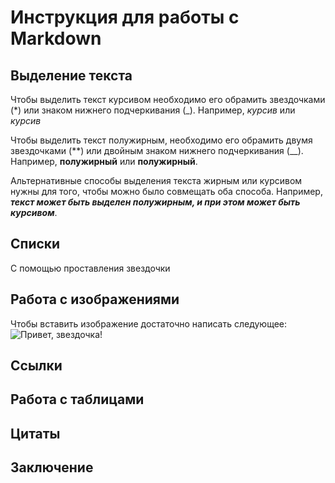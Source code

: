 # Инструкция для работы с Markdown

## Выделение текста

Чтобы выделить текст курсивом необходимо его обрамить звездочками (*) или знаком нижнего подчеркивания (_). Например, *курсив* или _курсив_

Чтобы выделить текст полужирным, необходимо его обрамить двумя звездочками (**) или двойным знаком нижнего подчеркивания (__). Например, **полужирный** или __полужирный__.

Альтернативные способы выделения текста жирным или курсивом нужны для того, чтобы можно было совмещать оба способа. Например, **_текст может быть выделен полужирным, и при этом может быть курсивом_**.

## Списки

С помощью проставления звездочки

## Работа с изображениями

Чтобы вставить изображение достаточно написать следующее: 
![Привет, звездочка!](Zvezda.jfif)

## Ссылки

## Работа с таблицами

## Цитаты

## Заключение



[def]: Звезда.jpg